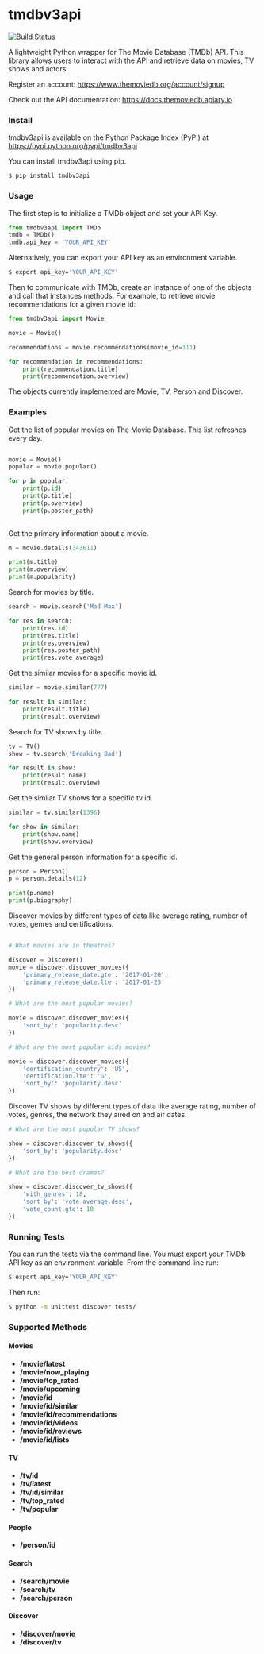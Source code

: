 # tmdbv3api

[![Build Status](https://travis-ci.org/AnthonyBloomer/tmdbv3api.svg?branch=master)](https://travis-ci.org/AnthonyBloomer/tmdbv3api)

A lightweight Python wrapper for The Movie Database (TMDb) API. This library allows users to interact with the API and retrieve data on movies, TV shows and actors. 

Register an account:
https://www.themoviedb.org/account/signup

Check out the API documentation: 
https://docs.themoviedb.apiary.io

### Install

tmdbv3api is available on the Python Package Index (PyPI) at https://pypi.python.org/pypi/tmdbv3api

You can install tmdbv3api using pip.

```
$ pip install tmdbv3api
```

### Usage

The first step is to initialize a TMDb object and set your API Key.

```python
from tmdbv3api import TMDb
tmdb = TMDb()
tmdb.api_key = 'YOUR_API_KEY'
```

Alternatively, you can export your API key as an environment variable.

```bash
$ export api_key='YOUR_API_KEY'
```

Then to communicate with TMDb, create an instance of one of the objects and call that instances methods. 
For example, to retrieve movie recommendations for a given movie id:

```python
from tmdbv3api import Movie

movie = Movie()

recommendations = movie.recommendations(movie_id=111)

for recommendation in recommendations:
    print(recommendation.title)
    print(recommendation.overview)

```

The objects currently implemented are Movie, TV, Person and Discover.


### Examples

Get the list of popular movies on The Movie Database. This list refreshes every day.

```python

movie = Movie()
popular = movie.popular()

for p in popular:
    print(p.id)
    print(p.title)
    print(p.overview)
    print(p.poster_path)
            
```

Get the primary information about a movie.

```python
m = movie.details(343611)

print(m.title)
print(m.overview)
print(m.popularity)
```

Search for movies by title.

```python
search = movie.search('Mad Max')

for res in search:
    print(res.id)
    print(res.title)
    print(res.overview)
    print(res.poster_path)
    print(res.vote_average)
```

Get the similar movies for a specific movie id.

```python
similar = movie.similar(777)

for result in similar:
    print(result.title)
    print(result.overview)
```

Search for TV shows by title.

```python
tv = TV()
show = tv.search('Breaking Bad')

for result in show:
    print(result.name)
    print(result.overview)
```

Get the similar TV shows for a specific tv id.

```python
similar = tv.similar(1396)

for show in similar:
    print(show.name)
    print(show.overview)
```

Get the general person information for a specific id.

```python
person = Person()
p = person.details(12)

print(p.name)
print(p.biography)
```

Discover movies by different types of data like average rating, number of votes, genres and certifications. 

```python

# What movies are in theatres?

discover = Discover()
movie = discover.discover_movies({
    'primary_release_date.gte': '2017-01-20',
    'primary_release_date.lte': '2017-01-25'
})

# What are the most popular movies?

movie = discover.discover_movies({
    'sort_by': 'popularity.desc'
})

# What are the most popular kids movies?

movie = discover.discover_movies({
    'certification_country': 'US',
    'certification.lte': 'G',
    'sort_by': 'popularity.desc'
})

```

Discover TV shows by different types of data like average rating, number of votes, genres, the network they aired on and air dates.

```python
# What are the most popular TV shows?

show = discover.discover_tv_shows({
    'sort_by': 'popularity.desc'
})

# What are the best dramas?

show = discover.discover_tv_shows({
    'with_genres': 18,
    'sort_by': 'vote_average.desc',
    'vote_count.gte': 10
})

```

### Running Tests

You can run the tests via the command line. You must export your TMDb API key as an environment variable. From the 
command line run:

```bash
$ export api_key='YOUR_API_KEY'
```

Then run:

```bash
$ python -m unittest discover tests/
```



### Supported Methods

#### Movies
- **/movie/latest** 
- **/movie/now_playing**
- **/movie/top_rated**
- **/movie/upcoming**
- **/movie/id**
- **/movie/id/similar**
- **/movie/id/recommendations**
- **/movie/id/videos**
- **/movie/id/reviews**
- **/movie/id/lists**


#### TV

- **/tv/id**
- **/tv/latest**
- **/tv/id/similar** 
- **/tv/top_rated**
- **/tv/popular**

#### People

- **/person/id**

#### Search

- **/search/movie**
- **/search/tv**
- **/search/person**

#### Discover

- **/discover/movie**
- **/discover/tv**
